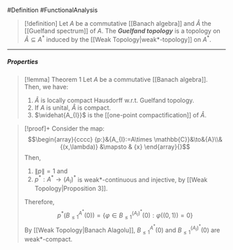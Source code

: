 #Definition #FunctionalAnalysis 

> [!definition]
> Let $A$ be a commutative [[Banach algebra]] and $\hat{A}$ the [[Guelfand spectrum]] of $A$. The ***Guelfand topology*** is a topology on $\hat{A}\subseteq A^{*}$ induced by the [[Weak Topology|weak*-topology]] on $A^{*}$.
---
##### Properties
> [!lemma] Theorem 1
> Let $A$ be a commutative [[Banach algebra]]. Then, we have: 
> 1. $\hat{A}$ is locally compact Hausdorff w.r.t. Guelfand topology.
> 2. If $A$ is unital, $\hat{A}$ is compact.
> 3. $\widehat{A_{I}}$ is the [[one-point compactification]] of $\hat{A}$.

> [!proof]+
> Consider the map: $$\begin{array}{cccc} {p:}&{A_{I}:=A\times \mathbb{C}}&\to&{A}\\&{(x,\lambda)} &\mapsto & {x} \end{array}{}$$Then, 
> 1. $\left\| p \right\|=1$ and 
> 2. $p^{*}:A^{*}\to(A_{I})^{*}$ is weak*-continuous and injective, by [[Weak Topology|Proposition 3]].
> 
> Therefore, $$p^{*}(B_{\leq 1}^{A^{*}}(0))=\{ \varphi\in B_{\leq 1}^{(A_{I})^{*}}(0):\varphi((0,1))=0 \}$$By [[Weak Topology|Banach Alagolu]], $B_{\leq 1}^{A^{*}}(0)$ and $B_{\leq 1}^{(A_{I})^{*}}(0)$ are weak*-compact.
